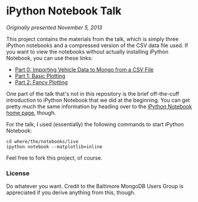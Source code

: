 # iPython Notebook Talk #

<i>Originally presented November 5, 2013</i>

This project contains the materials from the talk, which is simply three iPython notebooks and a compressed version of the CSV data file used. If you want to view the notebooks without actually installing iPython Notebook, you can use these links:

* [Part 0: Importing Vehicle Data to Mongo from a CSV File][part0]
* [Part 1: Basic Plotting][part1]
* [Part 2: Fancy Plotting][part2]

[part0]: http://nbviewer.ipython.org/urls/raw.github.com/baltimore-mongodb-users-group/ipython-notebook-talk/master/part_0_import_vehicle_data_from_csv.ipynb
[part1]: http://nbviewer.ipython.org/urls/raw.github.com/baltimore-mongodb-users-group/ipython-notebook-talk/master/part_1_basic_plotting.ipynb
[part2]: http://nbviewer.ipython.org/urls/raw.github.com/baltimore-mongodb-users-group/ipython-notebook-talk/master/part_2_fancy_plotting.ipynb

One part of the talk that's not in this repository is the brief off-the-cuff introduction to iPython Notebook that we did at the beginning. You can get pretty much the same information by heading over to the [iPython Notebook home page][ipynb homepage], though.

[ipynb homepage]: http://ipython.org/notebook.html

For the talk, I used (essentially) the following commands to start iPython Notebook:

    cd where/the/notebooks/live
    ipython notebook --matplotlib=inline

Feel free to fork this project, of course.

### License ###

Do whatever you want. Credit to the Baltimore MongoDB Users Group is appreciated if you derive anything from this, though.